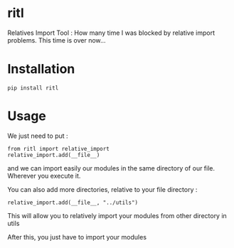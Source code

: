 # ritl
Relatives Import Tool : How many time I was blocked by relative import problems. This time is over now...

# Installation
```
pip install ritl
```

# Usage

We just need to put :
```
from ritl import relative_import
relative_import.add(__file__)
```
and we can import easily our modules in the same directory of our file. Wherever you execute it.

You can also add more directories, relative to your file directory :
```
relative_import.add(__file__, "../utils")
```

This will allow you to relatively import your modules from other directory in utils

After this, you just have to import your modules
